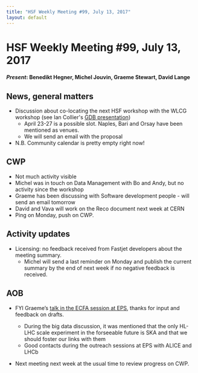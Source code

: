 ```yaml
---
title: "HSF Weekly Meeting #99, July 13, 2017"
layout: default
---
```


# HSF Weekly Meeting #99, July 13, 2017

#### *Present*: Benedikt Hegner, Michel Jouvin, Graeme Stewart, David Lange

## News, general matters

- Discussion about co-locating the next HSF workshop with the WLCG workshop 
(see Ian Collier's [GDB presentation](https://indico.cern.ch/event/578988/contributions/2646084/attachments/1491953/2319537/GDB-Next-WLCG-Workshop-2017-07-12.pdf)) 
  - April 23-27 is a possible slot. Naples, Bari and Orsay have been mentioned as venues.
  - We will send an email with the proposal
- N.B. Community calendar is pretty empty right now!

## CWP

- Not much activity visible
- Michel was in touch on Data Management with Bo and Andy, but no activity since the workshop
- Graeme has been discussing with Software development people - will send an email tomorrow
- David and Vava will work on the Reco document next week at CERN
- Ping on Monday, push on CWP.

## Activity updates
- Licensing: no feedback received from Fastjet developers about the meeting summary.
  - Michel will send a last reminder on Monday and publish the current summary by the end of next week if no negative feedback is received.

## AOB

- FYI Graeme’s [talk in the ECFA session at EPS](https://indico.cern.ch/event/466934/contributions/2524830/attachments/1490098/2315783/hep-parallel-v3.pdf), 
thanks for input and feedback on drafts.
  - During the big data discussion, it was mentioned that the only HL-LHC scale experiment in the 
  forseeable future is SKA and that we should foster our links with them
  - Good contacts during the outreach sessions at EPS with ALICE and LHCb

- Next meeting next week at the usual time to review progress on CWP.

